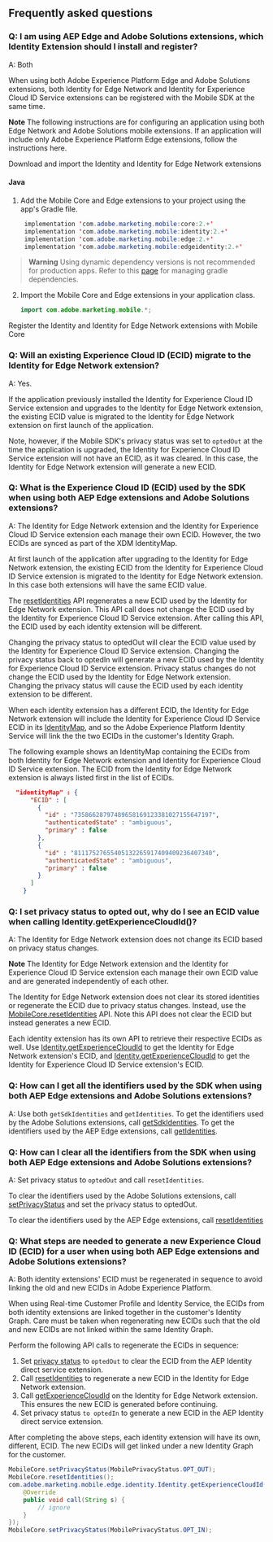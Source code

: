 ## Frequently asked questions

### Q: I am using AEP Edge and Adobe Solutions extensions, which Identity Extension should I install and register?

A: Both

When using both Adobe Experience Platform Edge and Adobe Solutions extensions, both Identity for Edge Network and Identity for Experience Cloud ID Service extensions can be registered with the Mobile SDK at the same time.

**Note** 
The following instructions are for configuring an application using both Edge Network and Adobe Solutions mobile extensions. If an application will include only Adobe Experience Platform Edge extensions, follow the instructions here.

Download and import the Identity and Identity for Edge Network extensions
#### Java
 
1. Add the Mobile Core and Edge extensions to your project using the app's Gradle file.

   ```java
    implementation 'com.adobe.marketing.mobile:core:2.+'
    implementation 'com.adobe.marketing.mobile:identity:2.+'
    implementation 'com.adobe.marketing.mobile:edge:2.+'
    implementation 'com.adobe.marketing.mobile:edgeidentity:2.+'
   ```
> **Warning**
> Using dynamic dependency versions is not recommended for production apps. Refer to this [page](https://github.com/adobe/aepsdk-core-android/blob/main/Documentation/MobileCore/gradle-dependencies.md) for managing gradle dependencies.

2. Import the Mobile Core and Edge extensions in your application class.
   
    ```java
    import com.adobe.marketing.mobile.*;
    ```

Register the Identity and Identity for Edge Network extensions with Mobile Core

### Q: Will an existing Experience Cloud ID (ECID) migrate to the Identity for Edge Network extension?

A: Yes.

If the application previously installed the Identity for Experience Cloud ID Service extension and upgrades to the Identity for Edge Network extension, the existing ECID value is migrated to the Identity for Edge Network extension on first launch of the application.

Note, however, if the Mobile SDK's privacy status was set to `optedOut` at the time the application is upgraded, the Identity for Experience Cloud ID Service extension will not have an ECID, as it was cleared. In this case, the Identity for Edge Network extension will generate a new ECID.

### Q: What is the Experience Cloud ID (ECID) used by the SDK when using both AEP Edge extensions and Adobe Solutions extensions?

A: The Identity for Edge Network extension and the Identity for Experience Cloud ID Service extension each manage their own ECID. However, the two ECIDs are synced as part of the XDM IdentityMap.

At first launch of the application after upgrading to the Identity for Edge Network extension, the existing ECID from the Identity for Experience Cloud ID Service extension is migrated to the Identity for Edge Network extension. In this case both extensions will have the same ECID value.

The [resetIdentities](https://github.com/adobe/aepsdk-core-android/blob/main/Documentation/MobileCore/api-reference.md) API regenerates a new ECID used by the Identity for Edge Network extension. This API call does not change the ECID used by the Identity for Experience Cloud ID Service extension. After calling this API, the ECID used by each identity extension will be different.

Changing the privacy status to optedOut will clear the ECID value used by the Identity for Experience Cloud ID Service extension. Changing the privacy status back to optedIn will generate a new ECID used by the Identity for Experience Cloud ID Service extension. Privacy status changes do not change the ECID used by the Identity for Edge Network extension. Changing the privacy status will cause the ECID used by each identity extension to be different.

When each identity extension has a different ECID, the Identity for Edge Network extension will include the Identity for Experience Cloud ID Service ECID in its [IdentityMap](api-reference.md), and so the Adobe Experience Platform Identity Service will link the the two ECIDs in the customer's Identity Graph.

The following example shows an IdentityMap containing the ECIDs from both Identity for Edge Network extension and Identity for Experience Cloud ID Service extension. The ECID from the Identity for Edge Network extension is always listed first in the list of ECIDs.

```json
  "identityMap" : {
      "ECID" : [
        {
          "id" : "73586628797489658169123381027155647197",
          "authenticatedState" : "ambiguous",
          "primary" : false
        },
        {
          "id" : "81117527655405132265917409409236407340",
          "authenticatedState" : "ambiguous",
          "primary" : false
        }
      ]
    }
```
### Q: I set privacy status to opted out, why do I see an ECID value when calling Identity.getExperienceCloudId()?

A: The Identity for Edge Network extension does not change its ECID based on privacy status changes.

**Note** 
The Identity for Edge Network extension and the Identity for Experience Cloud ID Service extension each manage their own ECID value and are generated independently of each other.

The Identity for Edge Network extension does not clear its stored identities or regenerate the ECID due to privacy status changes. Instead, use the [MobileCore.resetIdentities](https://github.com/adobe/aepsdk-core-android/blob/main/Documentation/MobileCore/api-reference.md) API. Note this API does not clear the ECID but instead generates a new ECID.

Each identity extension has its own API to retrieve their respective ECIDs as well. Use [Identity.getExperienceCloudId](api-reference.md) to get the Identity for Edge Network extension's ECID, and [Identity.getExperienceCloudId](https://github.com/adobe/aepsdk-core-android/blob/main/Documentation/Identity/api-reference.md) to get the Identity for Experience Cloud ID Service extension's ECID.

### Q: How can I get all the identifiers used by the SDK when using both AEP Edge extensions and Adobe Solutions extensions?

A: Use both `getSdkIdentities` and `getIdentities`.
To get the identifiers used by the Adobe Solutions extensions, call [getSdkIdentities](https://github.com/adobe/aepsdk-core-android/blob/main/Documentation/MobileCore/api-reference.md).
To get the identifiers used by the AEP Edge extensions, call [getIdentities](api-reference.md).

### Q: How can I clear all the identifiers from the SDK when using both AEP Edge extensions and Adobe Solutions extensions?

A: Set privacy status to `optedOut` and call `resetIdentities`.

To clear the identifiers used by the Adobe Solutions extensions, call [setPrivacyStatus](https://github.com/adobe/aepsdk-core-android/blob/main/Documentation/MobileCore/api-reference.md) and set the privacy status to optedOut.

To clear the identifiers used by the AEP Edge extensions, call [resetIdentities](https://github.com/adobe/aepsdk-core-android/blob/main/Documentation/MobileCore/api-reference.md)

### Q: What steps are needed to generate a new Experience Cloud ID (ECID) for a user when using both AEP Edge extensions and Adobe Solutions extensions?

A: Both identity extensions' ECID must be regenerated in sequence to avoid linking the old and new ECIDs in Adobe Experience Platform.

When using Real-time Customer Profile and Identity Service, the ECIDs from both identity extensions are linked together in the customer's Identity Graph. Care must be taken when regenerating new ECIDs such that the old and new ECIDs are not linked within the same Identity Graph.

Perform the following API calls to regenerate the ECIDs in sequence:
1. Set [privacy status](https://github.com/adobe/aepsdk-core-android/blob/main/Documentation/MobileCore/api-reference.md) to `optedOut` to clear the ECID from the AEP Identity direct service extension.
2. Call [resetIdentities](https://github.com/adobe/aepsdk-core-android/blob/main/Documentation/MobileCore/api-reference.md) to regenerate a new ECID in the Identity for Edge Network extension.
3. Call [getExperienceCloudId](api-reference.md) on the Identity for Edge Network extension. This ensures the new ECID is generated before continuing.
4. Set privacy status `to optedIn` to generate a new ECID in the AEP Identity direct service extension.

After completing the above steps, each identity extension will have its own, different, ECID. The new ECIDs will get linked under a new Identity Graph for the customer.

```java
MobileCore.setPrivacyStatus(MobilePrivacyStatus.OPT_OUT);
MobileCore.resetIdentities();
com.adobe.marketing.mobile.edge.identity.Identity.getExperienceCloudId(new AdobeCallback<String>() {
    @Override
    public void call(String s) {
        // ignore
    }
});
MobileCore.setPrivacyStatus(MobilePrivacyStatus.OPT_IN);
```